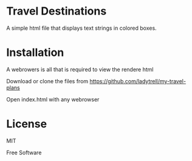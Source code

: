 # Travel Destinations

A simple html file that displays text strings in colored boxes.

# Installation

A webrowers is all that is required to view the rendere html

Download or clone the files from https://github.com/ladytrell/my-travel-plans

Open index.html with any webrowser

# License

MIT

Free Software
